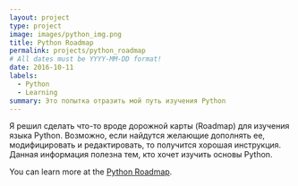 ```yaml
---
layout: project
type: project
image: images/python_img.png
title: Python Roadmap
permalink: projects/python_roadmap
# All dates must be YYYY-MM-DD format!
date: 2016-10-11
labels:
  - Python
  - Learning
summary: Это попытка отразить мой путь изучения Python
---
```


Я решил сделать что-то вроде дорожной карты (Roadmap) для изучения языка Python. Возможно, если найдутся желающие дополнять ее, модифицировать и редактировать, то получится хорошая инструкция. Данная информация полезна тем, кто хочет изучить основы Python.

You can learn more at the [Python Roadmap](http://www-ee.eng.hawaii.edu/~mmouse/about.html).
